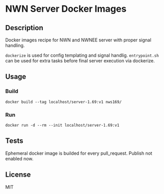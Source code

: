 # NWN Server Docker Images

## Description

Docker images recipe for NWN and NWNEE server with proper signal handling.

`dockerize` is used for config templating and signal handlig.
`entrypoint.sh` can be used for extra tasks before final server execution via
dockerize.

## Usage

### Build

`docker build --tag localhost/server-1.69:v1 nws169/`

### Run

`docker run -d --rm --init localhost/server-1.69:v1`

## Tests

Ephemeral docker image is builded for every pull_request. Publish not enabled now.

## License

MIT
